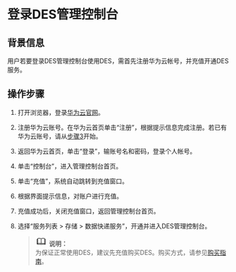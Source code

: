 # 登录DES管理控制台<a name="ZH-CN_TOPIC_0149063566"></a>

## 背景信息<a name="section19245103812307"></a>

用户若要登录DES管理控制台使用DES，需首先注册华为云帐号，并充值开通DES服务。

## 操作步骤<a name="section1338013411309"></a>

1.  打开浏览器，登录[华为云官网](https://www.huaweicloud.com)。
2.  注册华为云账号。在华为云首页单击“注册”，根据提示信息完成注册。若已有华为云账号，请从[步骤3](#li162017553313)开始。
3.  <a name="li162017553313"></a>返回华为云首页，单击“登录”，输账号名和密码，登录个人帐号。
4.  单击“控制台”，进入管理控制台首页。
5.  单击“充值”，系统自动跳转到充值窗口。
6.  根据界面提示信息，对账户进行充值。
7.  充值成功后，关闭充值窗口，返回管理控制台首页。
8.  选择“服务列表 \> 存储 \> 数据快递服务”，开通并进入DES管理控制台。

    >![](public_sys-resources/icon-note.gif) **说明：**   
    >为保证正常使用DES，建议先充值购买DES。购买方式，请参见[购买指南](https://support.huaweicloud.com/pg-des/des_05_0001.md)。  


